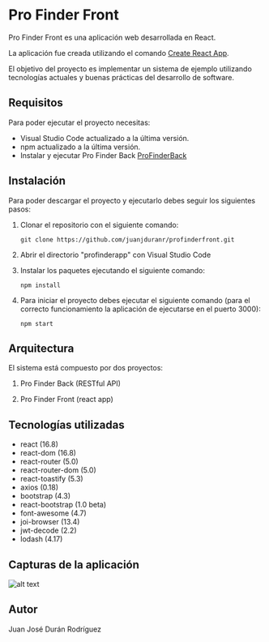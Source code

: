 # Pro Finder Front

Pro Finder Front es una aplicación web desarrollada en React.

La aplicación fue creada utilizando el comando [Create React App](https://github.com/facebook/create-react-app).

El objetivo del proyecto es implementar un sistema de ejemplo utilizando tecnologías actuales y buenas prácticas del desarrollo de software.


## Requisitos

Para poder ejecutar el proyecto necesitas:

- Visual Studio Code actualizado a la última versión.
- npm actualizado a la última versión.
- Instalar y ejecutar Pro Finder Back [ProFinderBack](https://github.com/juanjduranr/profinderback)


## Instalación

Para poder descargar el proyecto y ejecutarlo debes seguir los siguientes pasos:

1) Clonar el repositorio con el siguiente comando:
	```
	git clone https://github.com/juanjduranr/profinderfront.git
	```
2) Abrir el directorio "profinderapp" con Visual Studio Code

3) Instalar los paquetes ejecutando el siguiente comando:
	```
	npm install
	```
	
4) Para iniciar el proyecto debes ejecutar el siguiente comando (para el correcto funcionamiento la aplicación de ejecutarse en el puerto 3000):
	```
	npm start
	```

## Arquitectura

El sistema está compuesto por dos proyectos:

1) Pro Finder Back (RESTful API)

2) Pro Finder Front (react app)


## Tecnologías utilizadas

- react (16.8)
- react-dom (16.8)
- react-router (5.0)
- react-router-dom (5.0)
- react-toastify (5.3)
- axios (0.18)
- bootstrap (4.3)
- react-bootstrap (1.0 beta)
- font-awesome (4.7)
- joi-browser (13.4)
- jwt-decode (2.2)
- lodash (4.17)


## Capturas de la aplicación 

![alt text](http://i.imgur.com/HQbGLlB.jpg)


## Autor

Juan José Durán Rodríguez
